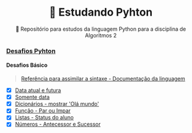 <h1 align="center">🐍 Estudando Pyhton</h1>

<p align="center">🦆 Repositório para estudos da linguagem Python para a disciplina de Algoritmos 2</p>

### [Desafios Pyhton](https://github.com/rmveiga/exercicios_python#datas)
#### Desafios Básico
>[Referência para assimilar a sintaxe - Documentação da linguagem](https://docs.python.org/pt-br/3/glossary.html#term-dicion%C3%A1rio)

- [x] [Data atual e futura](https://github.com/srtapoe/studyingpython/blob/main/basic/basic1.py)
- [x] [Somente data](https://github.com/srtapoe/studyingpython/blob/main/basic/basic1.py)
- [x] [Dicionários - mostrar 'Olá mundo'](https://github.com/srtapoe/studyingpython/blob/main/basic/basic2.py)
- [x] [Função - Par ou Impar](https://github.com/srtapoe/studyingpython/blob/main/basic/basic3.py)
- [x] [Listas - Status do aluno](https://github.com/srtapoe/studyingpython/blob/main/basic/basic4.py)
- [x] [Números - Antecessor e Sucessor](https://github.com/srtapoe/studyingpython/blob/main/basic/basic5.py)
